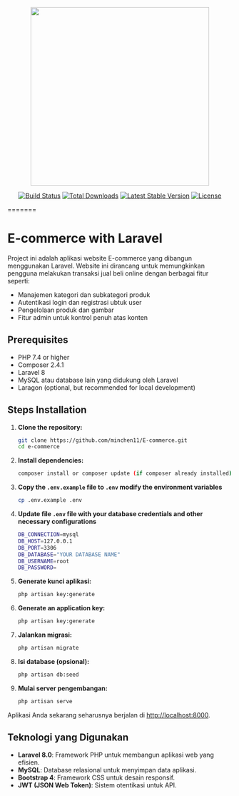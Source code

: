 <p align="center"><a href="https://laravel.com" target="_blank"><img src="https://raw.githubusercontent.com/laravel/art/master/logo-lockup/5%20SVG/2%20CMYK/1%20Full%20Color/laravel-logolockup-cmyk-red.svg" width="400"></a></p>

<p align="center">
<a href="https://travis-ci.org/laravel/framework"><img src="https://travis-ci.org/laravel/framework.svg" alt="Build Status"></a>
<a href="https://packagist.org/packages/laravel/framework"><img src="https://img.shields.io/packagist/dt/laravel/framework" alt="Total Downloads"></a>
<a href="https://packagist.org/packages/laravel/framework"><img src="https://img.shields.io/packagist/v/laravel/framework" alt="Latest Stable Version"></a>
<a href="https://packagist.org/packages/laravel/framework"><img src="https://img.shields.io/packagist/l/laravel/framework" alt="License"></a>
</p>

=======
# E-commerce with Laravel

Project ini adalah aplikasi website E-commerce yang dibangun menggunakan Laravel. Website ini dirancang untuk memungkinkan pengguna melakukan transaksi jual beli online dengan berbagai fitur seperti:

- Manajemen kategori dan subkategori produk
- Autentikasi login dan registrasi ubtuk user
- Pengelolaan produk dan gambar
- Fitur admin untuk kontrol penuh atas konten

## Prerequisites

- PHP 7.4 or higher
- Composer 2.4.1
- Laravel  8
- MySQL atau database lain yang didukung oleh Laravel
- Laragon (optional, but recommended for local development)

## Steps Installation

1. **Clone the repository:**

    ```bash
    git clone https://github.com/minchen11/E-commerce.git
    cd e-commerce
    ```

2. **Install dependencies:**

    ```bash
    composer install or composer update (if composer already installed)
    ```

3. **Copy the `.env.example` file to `.env` modify the environment variables**

    ```bash
    cp .env.example .env
    ```

4. **Update file `.env` file with your database credentials and other necessary configurations**

    ```bash
    DB_CONNECTION=mysql
    DB_HOST=127.0.0.1
    DB_PORT=3306
    DB_DATABASE="YOUR DATABASE NAME"
    DB_USERNAME=root
    DB_PASSWORD=
    ```

5. **Generate kunci aplikasi:**

    ```bash
    php artisan key:generate
    ```

6. **Generate an application key:**

    ```bash
    php artisan key:generate
    ```

7. **Jalankan migrasi:**

    ```bash
    php artisan migrate
    ```

8. **Isi database (opsional):**

    ```bash
    php artisan db:seed
    ```

9. **Mulai server pengembangan:**

    ```bash
    php artisan serve
    ```

Aplikasi Anda sekarang seharusnya berjalan di [http://localhost:8000](http://localhost:8000).

## Teknologi yang Digunakan

- **Laravel 8.0**: Framework PHP untuk membangun aplikasi web yang efisien.
- **MySQL**: Database relasional untuk menyimpan data aplikasi.
- **Bootstrap 4**: Framework CSS untuk desain responsif.
- **JWT (JSON Web Token)**: Sistem otentikasi untuk API.
